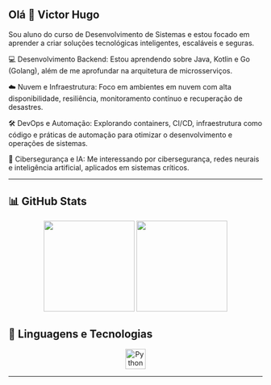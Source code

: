 ## Olá 👋 Victor Hugo

Sou aluno do curso de Desenvolvimento de Sistemas e estou focado em aprender a criar soluções tecnológicas inteligentes, escaláveis e seguras.

💻 Desenvolvimento Backend: Estou aprendendo sobre Java, Kotlin e Go (Golang), além de me aprofundar na arquitetura de microsserviços.

☁️ Nuvem e Infraestrutura: Foco em ambientes em nuvem com alta disponibilidade, resiliência, monitoramento contínuo e recuperação de desastres.

🛠️ DevOps e Automação: Explorando containers, CI/CD, infraestrutura como código e práticas de automação para otimizar o desenvolvimento e operações de sistemas.

🔐 Cibersegurança e IA: Me interessando por cibersegurança, redes neurais e inteligência artificial, aplicados em sistemas críticos.

---

## 📊 GitHub Stats

<p align="center">
  <img height="180em" src="https://github-readme-stats.vercel.app/api?username=vithugsancos&show_icons=true&theme=tokyonight&hide_title=false" />
  <img height="180em" src="https://github-readme-stats.vercel.app/api/top-langs/?username=vithugsancos&layout=compact&theme=tokyonight" />
</p>

## 🚀 Linguagens e Tecnologias

<p align="center">
  <img src="https://cdn.jsdelivr.net/gh/devicons/devicon/icons/python/python-original.svg" height="40" alt="Python" />
</p>

---
